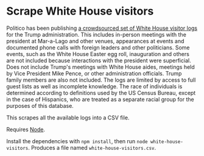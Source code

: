 Scrape White House visitors
===========================

Politico has been publishing [a crowdsourced set of White House visitor logs](https://www.politico.com/interactives/databases/trump-white-house-visitor-logs-and-records) for the Trump administration. This includes in-person meetings with the president at Mar-a-Lago and other venues, appearances at events and documented phone calls with foreign leaders and other politicians. Some events, such as the White House Easter egg roll, inauguration and others are not included because interactions with the president were superficial. Does not include Trump's meetings with White House aides, meetings held by Vice President Mike Pence, or other administration officials. Trump family members are also not included. The logs are limited by access to full guest lists as well as incomplete knowledge. The race of individuals is determined according to definitions used by the US Census Bureau, except in the case of Hispanics, who are treated as a separate racial group for the purposes of this database.

This scrapes all the available logs into a CSV file.

Requires [Node](https://nodejs.org/).

Install the dependencies with `npm install`, then run `node white-house-visitors`. Produces a file named `white-house-visitors.csv`.
